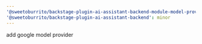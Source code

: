 ```yaml
---
'@sweetoburrito/backstage-plugin-ai-assistant-backend-module-model-provider-google-vertex-ai': minor
'@sweetoburrito/backstage-plugin-ai-assistant-backend': minor
---
```


add google model provider
